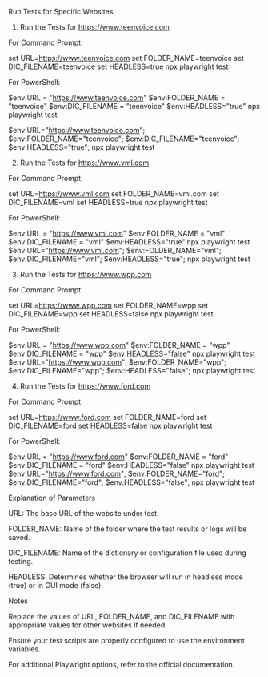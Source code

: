 Run Tests for Specific Websites

1. Run the Tests for https://www.teenvoice.com

For Command Prompt:

set URL=https://www.teenvoice.com
set FOLDER_NAME=teenvoice
set DIC_FILENAME=teenvoice
set HEADLESS=true
npx playwright test

For PowerShell:

$env:URL = "https://www.teenvoice.com"
$env:FOLDER_NAME = "teenvoice"
$env:DIC_FILENAME = "teenvoice"
$env:HEADLESS="true"
npx playwright test

$env:URL="https://www.teenvoice.com"; $env:FOLDER_NAME="teenvoice"; $env:DIC_FILENAME="teenvoice"; $env:HEADLESS="true"; npx playwright test


2. Run the Tests for https://www.vml.com

For Command Prompt:

set URL=https://www.vml.com
set FOLDER_NAME=vml.com
set DIC_FILENAME=vml
set HEADLESS=true
npx playwright test

For PowerShell:

$env:URL = "https://www.vml.com"
$env:FOLDER_NAME = "vml"
$env:DIC_FILENAME = "vml"
$env:HEADLESS="true"
npx playwright test
$env:URL="https://www.vml.com"; $env:FOLDER_NAME="vml"; $env:DIC_FILENAME="vml"; $env:HEADLESS="true"; npx playwright test


3. Run the Tests for https://www.wpp.com

For Command Prompt:

set URL=https://www.wpp.com
set FOLDER_NAME=wpp
set DIC_FILENAME=wpp
set HEADLESS=false
npx playwright test

For PowerShell:

$env:URL = "https://www.wpp.com"
$env:FOLDER_NAME = "wpp"
$env:DIC_FILENAME = "wpp"
$env:HEADLESS="false"
npx playwright test
$env:URL="https://www.wpp.com"; $env:FOLDER_NAME="wpp"; $env:DIC_FILENAME="wpp"; $env:HEADLESS="false"; npx playwright test

4. Run the Tests for https://www.ford.com

For Command Prompt:

set URL=https://www.ford.com
set FOLDER_NAME=ford
set DIC_FILENAME=ford
set HEADLESS=false
npx playwright test

For PowerShell:

$env:URL = "https://www.ford.com"
$env:FOLDER_NAME = "ford"
$env:DIC_FILENAME = "ford"
$env:HEADLESS="false"
npx playwright test
$env:URL="https://www.ford.com"; $env:FOLDER_NAME="ford"; $env:DIC_FILENAME="ford"; $env:HEADLESS="false"; npx playwright test

Explanation of Parameters

URL: The base URL of the website under test.

FOLDER_NAME: Name of the folder where the test results or logs will be saved.

DIC_FILENAME: Name of the dictionary or configuration file used during testing.

HEADLESS: Determines whether the browser will run in headless mode (true) or in GUI mode (false).

Notes

Replace the values of URL, FOLDER_NAME, and DIC_FILENAME with appropriate values for other websites if needed.

Ensure your test scripts are properly configured to use the environment variables.

For additional Playwright options, refer to the official documentation.